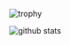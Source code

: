 ![trophy](https://github-profile-trophy.vercel.app/?username=chappers)

![github stats](https://github-readme-stats.vercel.app/api?username=chappers&include_all_commits=true&show_icons=true&count_private=true)
